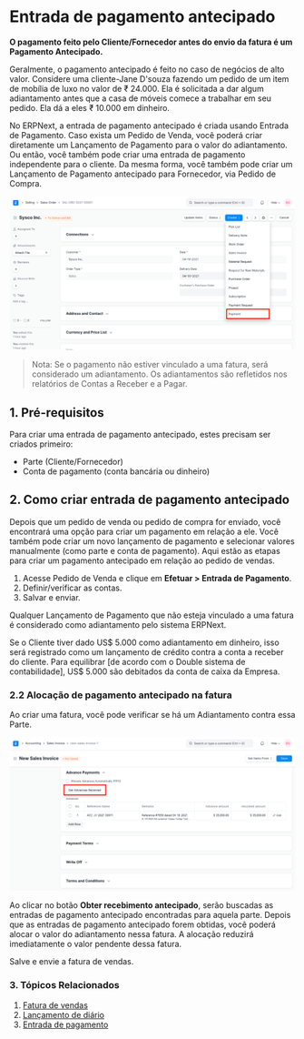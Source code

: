 # Entrada de pagamento antecipado



**O pagamento feito pelo Cliente/Fornecedor antes do envio da fatura é um Pagamento Antecipado.**


Geralmente, o pagamento antecipado é feito no caso de negócios de alto valor. Considere uma cliente-Jane D'souza fazendo um pedido de um item de mobília de luxo no valor de ₹ 24.000. Ela é solicitada a dar algum adiantamento antes que a casa de móveis comece a trabalhar em seu pedido. Ela dá a eles ₹ 10.000 em dinheiro.


No ERPNext, a entrada de pagamento antecipado é criada usando Entrada de Pagamento. Caso exista um Pedido de Venda, você poderá criar diretamente um Lançamento de Pagamento para o valor do adiantamento. Ou então, você também pode criar uma entrada de pagamento independente para o cliente. Da mesma forma, você também pode criar um Lançamento de Pagamento antecipado para Fornecedor, via Pedido de Compra.


![Entrada de pagamento do pedido de vendas](/files/payment-option-in-sales-order.png)



> 
> Nota: Se o pagamento não estiver vinculado a uma fatura, será considerado um adiantamento. Os adiantamentos são refletidos nos relatórios de Contas a Receber e a Pagar.
> 
> 
> 


## 1. Pré-requisitos


Para criar uma entrada de pagamento antecipado, estes precisam ser criados primeiro:


* Parte (Cliente/Fornecedor)
* Conta de pagamento (conta bancária ou dinheiro)


## 2. Como criar entrada de pagamento antecipado


Depois que um pedido de venda ou pedido de compra for enviado, você encontrará uma opção para criar um pagamento em relação a ele. Você também pode criar um novo lançamento de pagamento e selecionar valores manualmente (como parte e conta de pagamento). Aqui estão as etapas para criar um pagamento antecipado em relação ao pedido de vendas.


1. Acesse Pedido de Venda e clique em **Efetuar > Entrada de Pagamento**.
2. Definir/verificar as contas.
3. Salvar e enviar.


Qualquer Lançamento de Pagamento que não esteja vinculado a uma fatura é considerado como adiantamento pelo sistema ERPNext.


Se o Cliente tiver dado US$ 5.000 como adiantamento em dinheiro, isso será registrado como um
lançamento de crédito contra a conta a receber do cliente. Para equilibrar [de acordo com o Double
sistema de contabilidade], US$ 5.000 são debitados da conta de caixa da Empresa.


### 2.2 Alocação de pagamento antecipado na fatura


Ao criar uma fatura, você pode verificar se há um Adiantamento contra essa Parte.


![Obter pagamentos antecipados na fatura de vendas](/files/fetch-advance-payments-in-invoice.png)


Ao clicar no botão **Obter recebimento antecipado**, serão buscadas as entradas de pagamento antecipado encontradas para aquela parte. Depois que as entradas de pagamento antecipado forem obtidas, você poderá alocar o valor do adiantamento nessa fatura. A alocação reduzirá imediatamente o valor pendente dessa fatura.


Salve e envie a fatura de vendas.


### 3. Tópicos Relacionados


1. [Fatura de vendas](/docs/pt/accounts/sales-invoice)
2. [Lançamento de diário](/docs/pt/accounts/journal-entry)
3. [Entrada de pagamento](/docs/pt/accounts/payment-entry)



